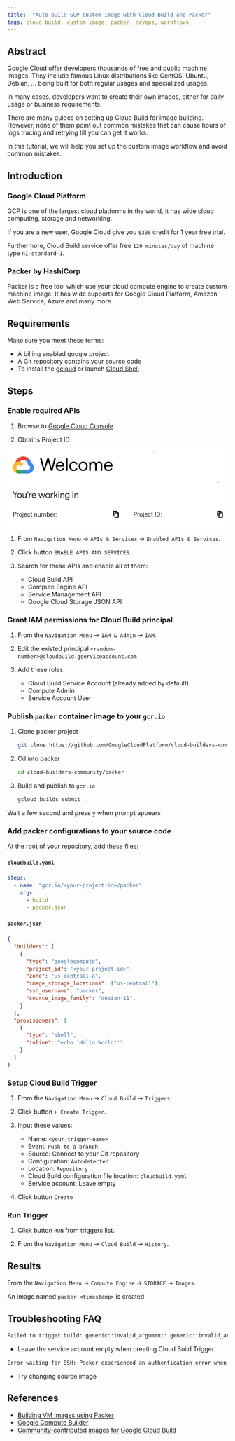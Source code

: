 ```yaml
---
title:  "Auto build GCP custom image with Cloud Build and Packer"
tags: cloud build, custom image, packer, devops, workflows
---
```


## Abstract

Google Cloud offer developers thousands of free and public machine images. They include famous Linux distributions like CentOS, Ubuntu, Debian, ... being built for both regular usages and specialized usages.

In many cases, developers want to create their own images, either for daily usage or business requirements.

There are many guides on setting up Cloud Build for image building. However, none of them point out common mistakes that can cause hours of logs tracing and retrying till you can get it works.

In this tutorial, we will help you set up the custom image workflow and avoid common mistakes.

## Introduction

### Google Cloud Platform

GCP is one of the largest cloud platforms in the world, it has wide cloud computing, storage and networking.

If you are a new user, Google Cloud give you `$300` credit for 1 year free trial.

Furthermore, Cloud Build service offer free `120 minutes/day` of machine type `n1-standard-1`.

### Packer by HashiCorp

Packer is a free tool which use your cloud compute engine to create custom machine image. It has wide supports for Google Cloud Platform, Amazon Web Service, Azure and many more.

## Requirements

Make sure you meet these terms:

  - A billing enabled google project
  - A Git repository contains your source code
  - To install the [gcloud](https://cloud.google.com/sdk/docs/install) or launch [Cloud Shell](https://cloud.google.com/shell/docs/launching-cloud-shell)

## Steps

### Enable required APIs

1. Browse to [Google Cloud Console](https://console.cloud.google.com/).

1. Obtains Project ID

![Project Id](./project-id.png)

1. From `Navigation Menu` -> `APIs & Services` -> `Enabled APIs & Services`.

1. Click button `ENABLE APIS AND SERVICES`.

1. Search for these APIs and enable all of them:

    - Cloud Build API
    - Compute Engine API
    - Service Management API
    - Google Cloud Storage JSON API

### Grant IAM permissions for Cloud Build principal

1. From the `Navigation Menu` -> `IAM & Admin` -> `IAM`.

1. Edit the existed principal `<random-number>@cloudbuild.gserviceaccount.com`

1. Add these roles:

    - Cloud Build Service Account (already added by default)
    - Compute Admin
    - Service Account User

### Publish `packer` container image to your `gcr.io`

1. Clone packer project

    ```bash
    git clone https://github.com/GoogleCloudPlatform/cloud-builders-community.git
    ```

1. Cd into packer

    ```bash
    cd cloud-builders-community/packer
    ```

1. Build and publish to `gcr.io`

    ```bash
    gcloud builds submit .
    ```

Wait a few second and press `y` when prompt appears

### Add packer configurations to your source code

At the root of your repository, add these files:

#### **`cloudbuild.yaml`**

```yaml
steps:
  - name: "gcr.io/<your-project-id>/packer"
    args:
      - build
      - packer.json
```

#### **`packer.json`**

```json
{
  "builders": [
    {
      "type": "googlecompute",
      "project_id": "<your-project-id>",
      "zone": "us-central1-a",
      "image_storage_locations": ["us-central1"],
      "ssh_username": "packer",
      "source_image_family": "debian-11",
    }
  ],
  "provisioners": [
    {
      "type": "shell",
      "inline": "echo 'Hello World!'"
    }
  ]
}
```

### Setup Cloud Build Trigger

1. From the `Navigation Menu` -> `Cloud Build` -> `Triggers`.

1. Click button `+ Create Trigger`.

1. Input these values:

    - Name: `<your-trigger-name>`
    - Event: `Push to a branch`
    - Source: Connect to your Git repository
    - Configuration: `Autodetected`
    - Location: `Repository`
    - Cloud Build configuration file location: `cloudbuild.yaml`
    - Service account: Leave empty

1. Click button `Create`

### Run Trigger

1. Click button `RUN` from triggers list.

1. From the `Navigation Menu` -> `Cloud Build` -> `History`.

## Results

From the `Navigation Menu` -> `Compute Engine` -> `STORAGE` -> `Images`.

An image named `packer-<timestamp>` is created.

## Troubleshooting FAQ

```bash
Failed to trigger build: generic::invalid_argument: generic::invalid_argument: if 'build.service_account' is specified, the build must either (a) specify 'build.logs_bucket' (b) use the CLOUD_LOGGING_ONLY logging option, or (c) use the NONE logging option
```

- Leave the service account empty when creating Cloud Build Trigger.

```bash
Error waiting for SSH: Packer experienced an authentication error when trying to connect via SSH. This can happen if your username/password are wrong. You may want to double-check your credentials as part of your debugging process. original error: ssh: handshake failed: ssh: unable to authenticate, attempted methods [none publickey], no supported methods remain
```

- Try changing source image

## References

- [Building VM images using Packer](https://cloud.google.com/build/docs/building/build-vm-images-with-packer)
- [Google Compute Builder](https://www.packer.io/plugins/builders/googlecompute)
- [Community-contributed images for Google Cloud Build](https://github.com/GoogleCloudPlatform/cloud-builders-community)

